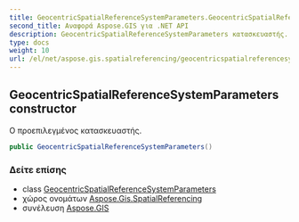 ```yaml
---
title: GeocentricSpatialReferenceSystemParameters.GeocentricSpatialReferenceSystemParameters
second_title: Αναφορά Aspose.GIS για .NET API
description: GeocentricSpatialReferenceSystemParameters κατασκευαστής. Ο προεπιλεγμένος κατασκευαστής.
type: docs
weight: 10
url: /el/net/aspose.gis.spatialreferencing/geocentricspatialreferencesystemparameters/geocentricspatialreferencesystemparameters/
---
```

## GeocentricSpatialReferenceSystemParameters constructor

Ο προεπιλεγμένος κατασκευαστής.

```csharp
public GeocentricSpatialReferenceSystemParameters()
```

### Δείτε επίσης

* class [GeocentricSpatialReferenceSystemParameters](../)
* χώρος ονομάτων [Aspose.Gis.SpatialReferencing](../../geocentricspatialreferencesystemparameters/)
* συνέλευση [Aspose.GIS](../../../)


